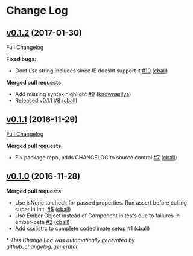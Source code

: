 # Change Log

## [v0.1.2](https://github.com/echobind/ember-required-properties/tree/v0.1.2) (2017-01-30)
[Full Changelog](https://github.com/echobind/ember-required-properties/compare/v0.1.1...v0.1.2)

**Fixed bugs:**

- Dont use string.includes since IE doesnt support it [\#10](https://github.com/echobind/ember-required-properties/pull/10) ([cball](https://github.com/cball))

**Merged pull requests:**

- Add missing syntax highlight [\#9](https://github.com/echobind/ember-required-properties/pull/9) ([knownasilya](https://github.com/knownasilya))
- Released v0.1.1 [\#8](https://github.com/echobind/ember-required-properties/pull/8) ([cball](https://github.com/cball))

## [v0.1.1](https://github.com/echobind/ember-required-properties/tree/v0.1.1) (2016-11-29)
[Full Changelog](https://github.com/echobind/ember-required-properties/compare/v0.1.0...v0.1.1)

**Merged pull requests:**

- Fix package repo, adds CHANGELOG to source control [\#7](https://github.com/echobind/ember-required-properties/pull/7) ([cball](https://github.com/cball))

## [v0.1.0](https://github.com/echobind/ember-required-properties/tree/v0.1.0) (2016-11-28)
**Merged pull requests:**

- Use isNone to check for passed properties. Run assert before calling super in init. [\#5](https://github.com/echobind/ember-required-properties/pull/5) ([cball](https://github.com/cball))
- Use Ember Object instead of Component in tests due to failures in ember-beta [\#2](https://github.com/echobind/ember-required-properties/pull/2) ([cball](https://github.com/cball))
- Add csslistrc to complete codeclimate setup [\#1](https://github.com/echobind/ember-required-properties/pull/1) ([cball](https://github.com/cball))



\* *This Change Log was automatically generated by [github_changelog_generator](https://github.com/skywinder/Github-Changelog-Generator)*